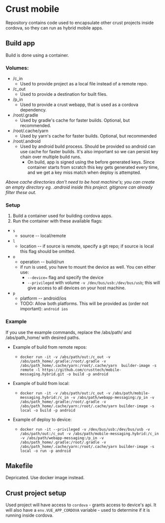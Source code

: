 # Crust mobile
Repository contains code used to encapsulate other crust projects inside cordova, so they can run as hybrid mobile apps.

## Build app
Build is done using a container.

### Volumes:
* /c_in
  * Used to provide project as a local file instead of a remote repo.
* /c_out
  * Used to provide a destination for built files.
* /p_in
  * Used to provide a crust webapp, that is used as a cordova dependency.
* /root/.gradle
  * Used by gradle's cache for faster builds. Optional, but recommended.
* /root/.cache/yarn
  * Used by yarn's cache for faster builds. Optional, but recommended
* /root/.android
  * Used by android build process. Should be provided so android can use cache for faster builds. It's also important so we can persist key chain over multiple build runs.
    * On build, app is signed using the before generated keys. Since container starts from scratch this key gets generated every time, and we get a key miss match when deploy is attempted.

*Above cache directories don't need to be host machine's; you can create an empty directory eg. .android inside this project. gitignore can already filter these out.*

### Setup
1. Build a container used for building cordova apps.
2. Run the container with these available flags:
  * `s`
    * source -- local/remote
  * `l`
    * location -- if source is remote, specify a git repo; if source is local this flag should be omitted.
  * `o`
    * operation -- build/run
    * if run is used, you have to mount the device as well. You cen either use:
      * `--device=` flag and specify the device
      * `--privileged` with volume `-v /dev/bus/usb:/dev/bus/usb`; this will give access to all devices on your host machine.
  * `p`
    * platform -- android/ios
    * TODO: Allow both platforms. This will be provided as (order not important): `android ios`

### Example
If you use the example commands, replace the /abs/path/ and /abs/path_home/ with desired paths.
* Example of build from remote repos:
  * `docker run -it -v /abs/path/out:/c_out -v /abs/path_home/.gradle:/root/.gradle -v /abs/path_home/.cache/yarn:/root/.cache/yarn  builder-image -s remote -l https://github.com/crusttech/mobile-messaging.hybrid.git -o build -p android`

* Example of build from local:
  * `docker run -it -v /abs/path/out:/c_out -v /abs/path/mobile-messaging.hybrid:/c_in -v /abs/path/webapp-messaging:/p_in -v /abs/path_home/.gradle:/root/.gradle -v /abs/path_home/.cache/yarn:/root/.cache/yarn builder-image -s local -o build -p android`

* Example of deploy to device:
  * `docker run -it --privileged -v /dev/bus/usb:/dev/bus/usb -v /abs/path/out:/c_out -v /abs/path/mobile-messaging.hybrid:/c_in -v /abs/path/webapp-messaging:/p_in -v /abs/path_home/.gradle:/root/.gradle -v /abs/path_home/.cache/yarn:/root/.cache/yarn builder-image -s local -o run -p android`

## Makefile
Depricated. Use docker image instead.

## Crust project setup
Used project will have access to `cordova` - grants access to device's api. It will also have a `env.VUE_APP_CORDOVA` variable - used to determine if it is running inside cordova.
